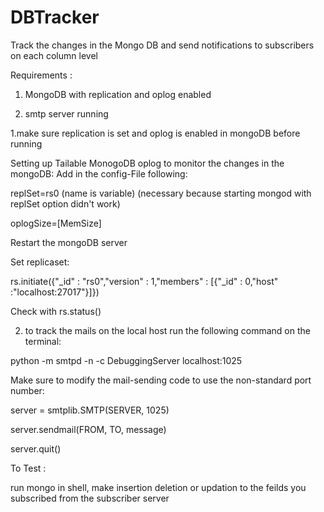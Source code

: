 # DBTracker
Track the changes in the Mongo DB and send notifications to subscribers on each column level

Requirements :

1. MongoDB with replication and oplog enabled

2. smtp server running

1.make sure replication is set and oplog is enabled in mongoDB before running



Setting up Tailable MonogoDB oplog to monitor the changes in the mongoDB:
Add in the config-File following:

replSet=rs0 (name is variable) (necessary because starting mongod with replSet option didn't work)

oplogSize=[MemSize]


Restart the mongoDB server 

Set replicaset:

  rs.initiate({"_id" : "rs0","version" : 1,"members" : [{"_id" : 0,"host" :"localhost:27017"}]})

Check with rs.status()



2. to track the mails on the local host run the following command on the terminal:

python -m smtpd -n -c DebuggingServer localhost:1025



Make sure to modify the mail-sending code to use the non-standard port number:

server = smtplib.SMTP(SERVER, 1025)

server.sendmail(FROM, TO, message)

server.quit()




To Test :

run mongo in shell, make insertion deletion or updation to the feilds you subscribed from the subscriber server




